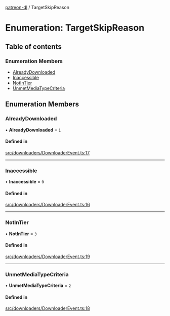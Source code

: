[patreon-dl](../README.md) / TargetSkipReason

# Enumeration: TargetSkipReason

## Table of contents

### Enumeration Members

- [AlreadyDownloaded](TargetSkipReason.md#alreadydownloaded)
- [Inaccessible](TargetSkipReason.md#inaccessible)
- [NotInTier](TargetSkipReason.md#notintier)
- [UnmetMediaTypeCriteria](TargetSkipReason.md#unmetmediatypecriteria)

## Enumeration Members

### AlreadyDownloaded

• **AlreadyDownloaded** = ``1``

#### Defined in

[src/downloaders/DownloaderEvent.ts:17](https://github.com/patrickkfkan/patreon-dl/blob/47a7410/src/downloaders/DownloaderEvent.ts#L17)

___

### Inaccessible

• **Inaccessible** = ``0``

#### Defined in

[src/downloaders/DownloaderEvent.ts:16](https://github.com/patrickkfkan/patreon-dl/blob/47a7410/src/downloaders/DownloaderEvent.ts#L16)

___

### NotInTier

• **NotInTier** = ``3``

#### Defined in

[src/downloaders/DownloaderEvent.ts:19](https://github.com/patrickkfkan/patreon-dl/blob/47a7410/src/downloaders/DownloaderEvent.ts#L19)

___

### UnmetMediaTypeCriteria

• **UnmetMediaTypeCriteria** = ``2``

#### Defined in

[src/downloaders/DownloaderEvent.ts:18](https://github.com/patrickkfkan/patreon-dl/blob/47a7410/src/downloaders/DownloaderEvent.ts#L18)
